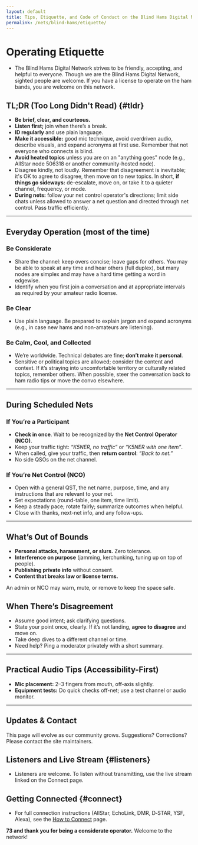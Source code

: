 ```yaml
---
layout: default
title: Tips, Etiquette, and Code of Conduct on the Blind Hams Digital Network
permalink: /nets/blind-hams/etiquette/
---
```


# Operating Etiquette
- The Blind Hams Digital Network strives to be friendly, accepting, and helpful to everyone. Though we are the Blind Hams Digital Network, sighted people are welcome. If you have a license to operate on the ham bands, you are welcome on this network.

## TL;DR (Too Long Didn't Read) {#tldr}
- **Be brief, clear, and courteous.**
- **Listen first;** join when there’s a break.
- **ID regularly** and use plain language.
- **Make it accessible:** good mic technique, avoid overdriven audio, describe visuals, and expand acronyms at first use. Remember that not everyone who connects is blind.
- **Avoid heated topics** unless you are on an "anything goes" node (e.g., AllStar node 506318 or another community-hosted node).
- Disagree kindly, not loudly. Remember that disagreement is inevitable; it's OK to agree to disagree, then move on to new topics. In short, **if things go sideways:** de-escalate, move on, or take it to a quieter channel, frequency, or mode.
- **During nets:** follow your net control operator's directions; limit side chats unless allowed to answer a net question and directed through net control. Pass traffic efficiently.

---

## Everyday Operation (most of the time)
### Be Considerate
- Share the channel: keep overs concise; leave gaps for others. You may be able to speak at any time and hear others (full duplex), but many nodes are simplex and may have a hard time getting a word in edgewise.
- Identify when you first join a conversation and at appropriate intervals as required by your amateur radio license.

### Be Clear
- Use plain language. Be prepared to explain jargon and expand acronyms (e.g., in case new hams and non-amateurs are listening).

### Be Calm, Cool, and Collected
- We’re worldwide. Technical debates are fine; **don’t make it personal**.
- Sensitive or political topics are allowed; consider the content and context. If it’s straying into uncomfortable territory or culturally related topics, remember others. When possible, steer the conversation back to ham radio tips or move the convo elsewhere.

---

## During Scheduled Nets

### If You’re a Participant
- **Check in once**. Wait to be recognized by the **Net Control Operator (NCO)**.
- Keep your traffic tight: *“K5NER, no traffic”* or *“K5NER with one item”*.
- When called, give your traffic, then **return control**: *“Back to net.”*
- No side QSOs on the net channel.

### If You’re Net Control (NCO)
- Open with a general QST, the net name, purpose, time, and any instructions that are relevant to your net.
- Set expectations (round-table, one item, time limit).
- Keep a steady pace; rotate fairly; summarize outcomes when helpful.
- Close with thanks, next-net info, and any follow-ups.

---

## What’s Out of Bounds

- **Personal attacks, harassment, or slurs.** Zero tolerance.
- **Interference on purpose** (jamming, kerchunking, tuning up on top of people).
- **Publishing private info** without consent.
- **Content that breaks law or license terms.**

An admin or NCO may warn, mute, or remove to keep the space safe.

## When There’s Disagreement

- Assume good intent; ask clarifying questions.
- State your point once, clearly. If it’s not landing, **agree to disagree** and move on.
- Take deep dives to a different channel or time.
- Need help? Ping a moderator privately with a short summary.

---

## Practical Audio Tips (Accessibility-First)

- **Mic placement:** 2–3 fingers from mouth, off-axis slightly.
- **Equipment tests:** Do quick checks off-net; use a test channel or audio monitor.

---

## Updates & Contact

This page will evolve as our community grows. Suggestions? Corrections? Please contact the site maintainers.

## Listeners and Live Stream {#listeners}
- Listeners are welcome. To listen without transmitting, use the live stream linked on the Connect page.

## Getting Connected {#connect}
- For full connection instructions (AllStar, EchoLink, DMR, D‑STAR, YSF, Alexa), see the
  <a href="/nets/blind-hams/connect/">How to Connect</a> page.

**73 and thank you for being a considerate operator.** Welcome to the network!
